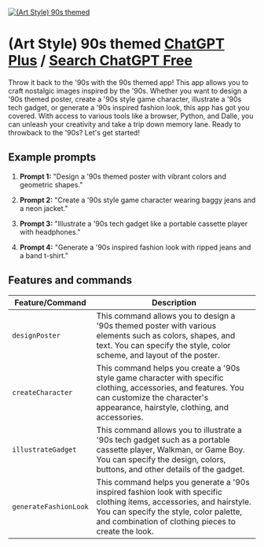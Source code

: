 
[![(Art Style) 90s themed](https://files.oaiusercontent.com/file-qA2kwddrY89S45sQ61X2aSiX?se=2123-10-16T07%3A54%3A10Z&sp=r&sv=2021-08-06&sr=b&rscc=max-age%3D31536000%2C%20immutable&rscd=attachment%3B%20filename%3D15ba92fd-ea19-4c35-bb47-2fc615e776dd.png&sig=u3iwuPEjDWUUMpB5/ZnHIGNa7WpRkiugoSXwED%2BYPxM%3D)](https://chat.openai.com/g/g-R0Y1qA0GQ-art-style-90s-themed)

# (Art Style) 90s themed [ChatGPT Plus](https://chat.openai.com/g/g-R0Y1qA0GQ-art-style-90s-themed) / [Search ChatGPT Free](https://gptcall.net/index.html#/?search=(Art%20Style)%2090s%20themed)

Throw it back to the '90s with the 90s themed app! This app allows you to craft nostalgic images inspired by the '90s. Whether you want to design a '90s themed poster, create a '90s style game character, illustrate a '90s tech gadget, or generate a '90s inspired fashion look, this app has got you covered. With access to various tools like a browser, Python, and Dalle, you can unleash your creativity and take a trip down memory lane. Ready to throwback to the '90s? Let's get started!

## Example prompts

1. **Prompt 1:** "Design a '90s themed poster with vibrant colors and geometric shapes."

2. **Prompt 2:** "Create a '90s style game character wearing baggy jeans and a neon jacket."

3. **Prompt 3:** "Illustrate a '90s tech gadget like a portable cassette player with headphones."

4. **Prompt 4:** "Generate a '90s inspired fashion look with ripped jeans and a band t-shirt."


## Features and commands

| Feature/Command | Description |
| --- | --- |
| `designPoster` | This command allows you to design a '90s themed poster with various elements such as colors, shapes, and text. You can specify the style, color scheme, and layout of the poster. |
| `createCharacter` | This command helps you create a '90s style game character with specific clothing, accessories, and features. You can customize the character's appearance, hairstyle, clothing, and accessories. |
| `illustrateGadget` | This command allows you to illustrate a '90s tech gadget such as a portable cassette player, Walkman, or Game Boy. You can specify the design, colors, buttons, and other details of the gadget. |
| `generateFashionLook` | This command helps you generate a '90s inspired fashion look with specific clothing items, accessories, and hairstyle. You can specify the style, color palette, and combination of clothing pieces to create the look. |


